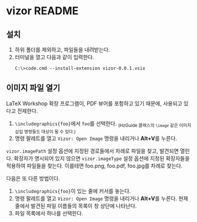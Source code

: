 # vizor README

## 설치

1. 하위 폴더를 제외하고, 파일들을 내려받는다.
2. 터미널을 열고 다음과 같이 입력한다.
   ```
   C:\>code.cmd --install-extension vizor-0.0.1.vsix
   ```

<!-- ## TeX 파일 열기

1. `\include{foo}` 또는 `\input{foo}`에서 `foo`를 선택한다.
1. 명령 팔레트를 열고 `Vizor: Open TeX` 명령을 내리거나 **Alt+J**를 누른다. 
   확장자가 명시되어 있지 않아도, foo.tex 파일이 존재하면 열린다. 

다음은 또 다른 방법이다.

1. `\include{foo}` 또는 `\input{foo}`이 있는 줄에 커서를 놓는다.
1. 명령 팔레트를 열고 `Vizor: Open TeX` 명령을 내리거나 **Alt+J**를 누른다. 
   현재 줄에서 발견된 파일 이름들의 목록이 창 상단에 나타난다.
1. 파일 목록에서 하나를 선택한다. -->

## 이미지 파일 열기

LaTeX Workshop 확장 프로그램이, PDF 뷰어를 포함하고 있기 때문에, 사용되고 있다고 전제한다.

1. `\includegraphics{foo}`에서 `foo`를 선택한다. 
   <sub>(HzGuide 클래스의 `\image` 같은 이미지 삽입 명령들도 대상이 될 수 있다.)</sub>
1. 명령 팔레트를 열고 `Vizor: Open Image` 명령을 내리거나 **Alt+V**를 누른다.

`vizor.imagePath` 설정 옵션에 지정된 경로들에서 차례로 파일을 찾고, 발견되면 열린다.
확장자가 명시되어 있지 않으면 `vizor.imageType` 설정 옵션에 지정된 확장자들을 적용하여 파일들을 찾는다. 이를테면 foo.png, foo.pdf, foo.jpg를 차례로 찾는다.


다음은 또 다른 방법이다.

1. `\includegraphics{foo}`이 있는 줄에 커서를 놓는다.
1. 명령 팔레트를 열고 `Vizor: Open Image` 명령을 내리거나 **Alt+V**를 누른다.
   현재 줄에서 발견된 파일 이름들의 목록이 창 상단에 나타난다.
1. 파일 목록에서 하나를 선택한다.
